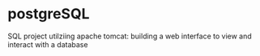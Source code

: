 # postgreSQL

SQL project utilziing apache tomcat: 
building a web interface to view and interact with a database
